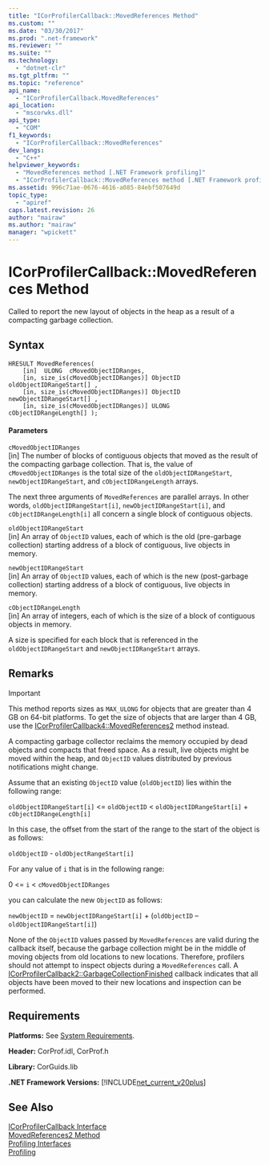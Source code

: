```yaml
---
title: "ICorProfilerCallback::MovedReferences Method"
ms.custom: ""
ms.date: "03/30/2017"
ms.prod: ".net-framework"
ms.reviewer: ""
ms.suite: ""
ms.technology: 
  - "dotnet-clr"
ms.tgt_pltfrm: ""
ms.topic: "reference"
api_name: 
  - "ICorProfilerCallback.MovedReferences"
api_location: 
  - "mscorwks.dll"
api_type: 
  - "COM"
f1_keywords: 
  - "ICorProfilerCallback::MovedReferences"
dev_langs: 
  - "C++"
helpviewer_keywords: 
  - "MovedReferences method [.NET Framework profiling]"
  - "ICorProfilerCallback::MovedReferences method [.NET Framework profiling]"
ms.assetid: 996c71ae-0676-4616-a085-84ebf507649d
topic_type: 
  - "apiref"
caps.latest.revision: 26
author: "mairaw"
ms.author: "mairaw"
manager: "wpickett"
---
```

# ICorProfilerCallback::MovedReferences Method
Called to report the new layout of objects in the heap as a result of a compacting garbage collection.  
  
## Syntax  
  
```  
HRESULT MovedReferences(  
    [in]  ULONG  cMovedObjectIDRanges,  
    [in, size_is(cMovedObjectIDRanges)] ObjectID oldObjectIDRangeStart[] ,  
    [in, size_is(cMovedObjectIDRanges)] ObjectID newObjectIDRangeStart[] ,  
    [in, size_is(cMovedObjectIDRanges)] ULONG    cObjectIDRangeLength[] );  
```  
  
#### Parameters  
 `cMovedObjectIDRanges`  
 [in] The number of blocks of contiguous objects that moved as the result of the compacting garbage collection. That is, the value of `cMovedObjectIDRanges` is the total size of the `oldObjectIDRangeStart`, `newObjectIDRangeStart`, and `cObjectIDRangeLength` arrays.  
  
 The next three arguments of `MovedReferences` are parallel arrays. In other words, `oldObjectIDRangeStart[i]`, `newObjectIDRangeStart[i]`, and `cObjectIDRangeLength[i]` all concern a single block of contiguous objects.  
  
 `oldObjectIDRangeStart`  
 [in] An array of `ObjectID` values, each of which is the old (pre-garbage collection) starting address of a block of contiguous, live objects in memory.  
  
 `newObjectIDRangeStart`  
 [in] An array of `ObjectID` values, each of which is the new (post-garbage collection) starting address of a block of contiguous, live objects in memory.  
  
 `cObjectIDRangeLength`  
 [in] An array of integers, each of which is the size of a block of contiguous objects in memory.  
  
 A size is specified for each block that is referenced in the `oldObjectIDRangeStart` and `newObjectIDRangeStart` arrays.  
  
## Remarks  
  
> [!IMPORTANT]
>  This method reports sizes as `MAX_ULONG` for objects that are greater than 4 GB on 64-bit platforms. To get the size of objects that are larger than 4 GB, use the [ICorProfilerCallback4::MovedReferences2](../../../../docs/framework/unmanaged-api/profiling/icorprofilercallback4-movedreferences2-method.md) method instead.  
  
 A compacting garbage collector reclaims the memory occupied by dead objects and compacts that freed space. As a result, live objects might be moved within the heap, and `ObjectID` values distributed by previous notifications might change.  
  
 Assume that an existing `ObjectID` value (`oldObjectID`) lies within the following range:  
  
 `oldObjectIDRangeStart[i]` <= `oldObjectID` < `oldObjectIDRangeStart[i]` + `cObjectIDRangeLength[i]`  
  
 In this case, the offset from the start of the range to the start of the object is as follows:  
  
 `oldObjectID` - `oldObjectRangeStart[i]`  
  
 For any value of `i` that is in the following range:  
  
 0 <= `i` < `cMovedObjectIDRanges`  
  
 you can calculate the new `ObjectID` as follows:  
  
 `newObjectID` = `newObjectIDRangeStart[i]` + (`oldObjectID` – `oldObjectIDRangeStart[i]`)  
  
 None of the `ObjectID` values passed by `MovedReferences` are valid during the callback itself, because the garbage collection might be in the middle of moving objects from old locations to new locations. Therefore, profilers should not attempt to inspect objects during a `MovedReferences` call. A [ICorProfilerCallback2::GarbageCollectionFinished](../../../../docs/framework/unmanaged-api/profiling/icorprofilercallback2-garbagecollectionfinished-method.md) callback indicates that all objects have been moved to their new locations and inspection can be performed.  
  
## Requirements  
 **Platforms:** See [System Requirements](../../../../docs/framework/get-started/system-requirements.md).  
  
 **Header:** CorProf.idl, CorProf.h  
  
 **Library:** CorGuids.lib  
  
 **.NET Framework Versions:** [!INCLUDE[net_current_v20plus](../../../../includes/net-current-v20plus-md.md)]  
  
## See Also  
 [ICorProfilerCallback Interface](../../../../docs/framework/unmanaged-api/profiling/icorprofilercallback-interface.md)   
 [MovedReferences2 Method](../../../../docs/framework/unmanaged-api/profiling/icorprofilercallback4-movedreferences2-method.md)   
 [Profiling Interfaces](../../../../docs/framework/unmanaged-api/profiling/profiling-interfaces.md)   
 [Profiling](../../../../docs/framework/unmanaged-api/profiling/index.md)
